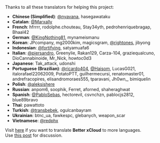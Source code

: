 Thanks to all these translators for helping this project:

- **Chinese (Simplified)**: [@nyavana](https://github.com/nyavana), hasegawataku
- **Catalan**: [@Marxally](https://github.com/Marxally)
- **French**: hfrrrr, rodolphe.chouteau, Stay34yth, pedrohenriquebragap, Bhaal42
- **German**: [@KingNothing81](https://github.com/KingNothing81), mynameismanu
- **Korean**: JPcompany, mg2000kim, magicsgram, [@rightones](https://github.com/rightones), jibyong
- **Indonesian**: [@fortifying](https://github.com/fortifying), satyamuafa6
- **Italian**: [@piersandro](https://github.com/piersandro), Greenylie, Rakan129, Carza-104, graziequalcuno, DioCannabinoide, Mr_Nick, howtoc0d3
- **Japanese**: Tak_attack, udonshi
- **Portuguese (Brazilian)**: [@ricardo404](https://github.com/ricardo404), [@Haisom](https://github.com/Haisom), LucasG021, italorafael22062009, PotatoPTT, guilhermecursi, renatomaster01, andrefracopires, elisandromoraes555, tparavani, Jh0wn_, bimiquelin
- **Polish**: [@aleksishere](https://github.com/aleksishere)
- **Russian**: anpom6, soophik, Ferret, aforned, shaheraghwat
- **Spanish**: [@PabloSebas](https://github.com/PabloSebas), hectorevil, csvnchzn, pablocjs2812, blue89bravo
- **Thai**: pawattoto  
- **Turkish**: [@transbebek](https://github.com/transbebek), ogulcanbayram
- **Ukrainian**: btnc_ua, fawkespc, glebanych, weapon_scar
- **Vietnamese**: [@redphx](https://github.com/redphx)

Visit [here](https://crowdin.com/project/better-xcloud) if you want to translate **Better xCloud** to more languages.  
Use [this post](https://github.com/redphx/better-xcloud/discussions/131) for discussion.  
